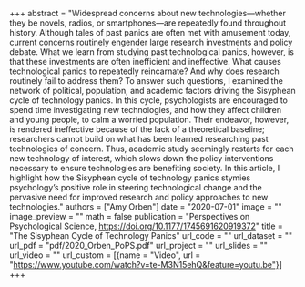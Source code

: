 +++
abstract = "Widespread concerns about new technologies—whether they be novels, radios, or smartphones—are repeatedly found throughout history. Although tales of past panics are often met with amusement today, current concerns routinely engender large research investments and policy debate. What we learn from studying past technological panics, however, is that these investments are often inefficient and ineffective. What causes technological panics to repeatedly reincarnate? And why does research routinely fail to address them? To answer such questions, I examined the network of political, population, and academic factors driving the Sisyphean cycle of technology panics. In this cycle, psychologists are encouraged to spend time investigating new technologies, and how they affect children and young people, to calm a worried population. Their endeavor, however, is rendered ineffective because of the lack of a theoretical baseline; researchers cannot build on what has been learned researching past technologies of concern. Thus, academic study seemingly restarts for each new technology of interest, which slows down the policy interventions necessary to ensure technologies are benefiting society. In this article, I highlight how the Sisyphean cycle of technology panics stymies psychology’s positive role in steering technological change and the pervasive need for improved research and policy approaches to new technologies."
authors = ["Amy Orben"]
date = "2020-07-01"
image = ""
image_preview = ""
math = false
publication = "Perspectives on Psychological Science, https://doi.org/10.1177/1745691620919372"
title = "The Sisyphean Cycle of Technology Panics"
url_code = ""
url_dataset = ""
url_pdf = "pdf/2020_Orben_PoPS.pdf"
url_project = ""
url_slides = ""
url_video = ""
url_custom = [{name = "Video", url = "https://www.youtube.com/watch?v=te-M3N15ehQ&feature=youtu.be"}]
+++

